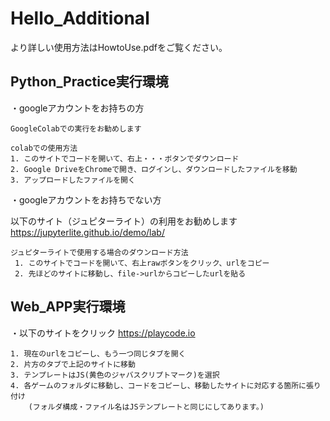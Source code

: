 # Hello_Additional

より詳しい使用方法はHowtoUse.pdfをご覧ください。

## Python_Practice実行環境

・googleアカウントをお持ちの方

    GoogleColabでの実行をお勧めします

```
colabでの使用方法
1. このサイトでコードを開いて、右上・・・ボタンでダウンロード
2. Google DriveをChromeで開き、ログインし、ダウンロードしたファイルを移動
3. アップロードしたファイルを開く
```

・googleアカウントをお持ちでない方

以下のサイト（ジュピターライト）の利用をお勧めします
    https://jupyterlite.github.io/demo/lab/

```
ジュピターライトで使用する場合のダウンロード方法
 1. このサイトでコードを開いて、右上rawボタンをクリック、urlをコピー
 2. 先ほどのサイトに移動し、file->urlからコピーしたurlを貼る
```

## Web_APP実行環境

・以下のサイトをクリック
    https://playcode.io

```
1. 現在のurlをコピーし、もう一つ同じタブを開く
2. 片方のタブで上記のサイトに移動
3. テンプレートはJS(黄色のジャバスクリプトマーク)を選択
4. 各ゲームのフォルダに移動し、コードをコピーし、移動したサイトに対応する箇所に張り付け
    (フォルダ構成・ファイル名はJSテンプレートと同じにしてあります。)
```

